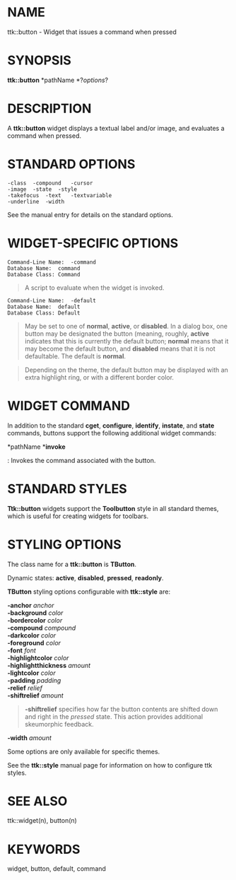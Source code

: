 # NAME

ttk::button - Widget that issues a command when pressed

# SYNOPSIS

**ttk::button** *pathName *?*options*?

# DESCRIPTION

A **ttk::button** widget displays a textual label and/or image, and
evaluates a command when pressed.

# STANDARD OPTIONS

    -class	-compound	-cursor
    -image	-state	-style
    -takefocus	-text	-textvariable
    -underline	-width

See the manual entry for details on the standard options.

# WIDGET-SPECIFIC OPTIONS

    Command-Line Name:	-command
    Database Name:	command
    Database Class:	Command

> A script to evaluate when the widget is invoked.

    Command-Line Name:	-default
    Database Name:	default
    Database Class:	Default

> May be set to one of **normal**, **active**, or **disabled**. In a
> dialog box, one button may be designated the button (meaning, roughly,
> **active** indicates that this is currently the default button;
> **normal** means that it may become the default button, and
> **disabled** means that it is not defaultable. The default is
> **normal**.

> Depending on the theme, the default button may be displayed with an
> extra highlight ring, or with a different border color.

# WIDGET COMMAND

In addition to the standard **cget**, **configure**, **identify**,
**instate**, and **state** commands, buttons support the following
additional widget commands:

*pathName ***invoke**

:   Invokes the command associated with the button.

# STANDARD STYLES

**Ttk::button** widgets support the **Toolbutton** style in all standard
themes, which is useful for creating widgets for toolbars.

# STYLING OPTIONS

The class name for a **ttk::button** is **TButton**.

Dynamic states: **active**, **disabled**, **pressed**, **readonly**.

**TButton** styling options configurable with **ttk::style** are:

**-anchor** *anchor*\
**-background** *color*\
**-bordercolor** *color*\
**-compound** *compound*\
**-darkcolor** *color*\
**-foreground** *color*\
**-font** *font*\
**-highlightcolor** *color*\
**-highlightthickness** *amount*\
**-lightcolor** *color*\
**-padding** *padding*\
**-relief** *relief*\
**-shiftrelief** *amount*

> **-shiftrelief** specifies how far the button contents are shifted
> down and right in the *pressed* state. This action provides additional
> skeumorphic feedback.

**-width** *amount*

Some options are only available for specific themes.

See the **ttk::style** manual page for information on how to configure
ttk styles.

# SEE ALSO

ttk::widget(n), button(n)

# KEYWORDS

widget, button, default, command
